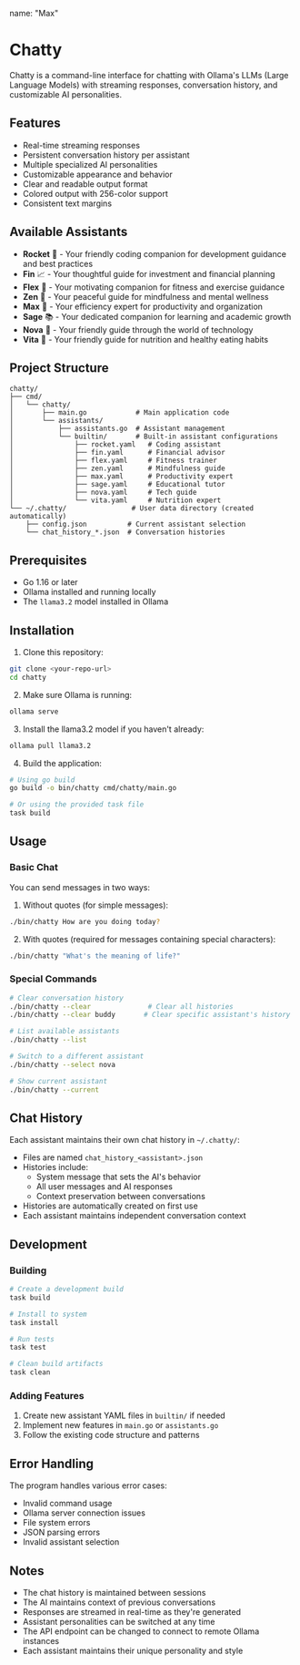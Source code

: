 name: "Max"

# Chatty

Chatty is a command-line interface for chatting with Ollama's LLMs (Large Language Models) with streaming responses, conversation history, and customizable AI personalities.

## Features

- Real-time streaming responses
- Persistent conversation history per assistant
- Multiple specialized AI personalities
- Customizable appearance and behavior
- Clear and readable output format
- Colored output with 256-color support
- Consistent text margins

## Available Assistants

- **Rocket** 🚀 - Your friendly coding companion for development guidance and best practices
- **Fin** 📈 - Your thoughtful guide for investment and financial planning
- **Flex** 💪 - Your motivating companion for fitness and exercise guidance
- **Zen** 🧘 - Your peaceful guide for mindfulness and mental wellness
- **Max** 🎯 - Your efficiency expert for productivity and organization
- **Sage** 📚 - Your dedicated companion for learning and academic growth
- **Nova** 🌟 - Your friendly guide through the world of technology
- **Vita** 🥗 - Your friendly guide for nutrition and healthy eating habits

## Project Structure

```
chatty/
├── cmd/
│   └── chatty/
│       ├── main.go            # Main application code
│       └── assistants/
│           ├── assistants.go  # Assistant management
│           └── builtin/       # Built-in assistant configurations
│               ├── rocket.yaml   # Coding assistant
│               ├── fin.yaml      # Financial advisor
│               ├── flex.yaml     # Fitness trainer
│               ├── zen.yaml      # Mindfulness guide
│               ├── max.yaml      # Productivity expert
│               ├── sage.yaml     # Educational tutor
│               ├── nova.yaml     # Tech guide
│               └── vita.yaml     # Nutrition expert
└── ~/.chatty/                # User data directory (created automatically)
    ├── config.json          # Current assistant selection
    └── chat_history_*.json  # Conversation histories
```

## Prerequisites

- Go 1.16 or later
- Ollama installed and running locally
- The `llama3.2` model installed in Ollama

## Installation

1. Clone this repository:

```bash
git clone <your-repo-url>
cd chatty
```

2. Make sure Ollama is running:

```bash
ollama serve
```

3. Install the llama3.2 model if you haven't already:

```bash
ollama pull llama3.2
```

4. Build the application:

```bash
# Using go build
go build -o bin/chatty cmd/chatty/main.go

# Or using the provided task file
task build
```

## Usage

### Basic Chat

You can send messages in two ways:

1. Without quotes (for simple messages):

```bash
./bin/chatty How are you doing today?
```

2. With quotes (required for messages containing special characters):

```bash
./bin/chatty "What's the meaning of life?"
```

### Special Commands

```bash
# Clear conversation history
./bin/chatty --clear              # Clear all histories
./bin/chatty --clear buddy       # Clear specific assistant's history

# List available assistants
./bin/chatty --list

# Switch to a different assistant
./bin/chatty --select nova

# Show current assistant
./bin/chatty --current
```

## Chat History

Each assistant maintains their own chat history in `~/.chatty/`:

- Files are named `chat_history_<assistant>.json`
- Histories include:
  - System message that sets the AI's behavior
  - All user messages and AI responses
  - Context preservation between conversations
- Histories are automatically created on first use
- Each assistant maintains independent conversation context

## Development

### Building

```bash
# Create a development build
task build

# Install to system
task install

# Run tests
task test

# Clean build artifacts
task clean
```

### Adding Features

1. Create new assistant YAML files in `builtin/` if needed
2. Implement new features in `main.go` or `assistants.go`
3. Follow the existing code structure and patterns

## Error Handling

The program handles various error cases:

- Invalid command usage
- Ollama server connection issues
- File system errors
- JSON parsing errors
- Invalid assistant selection

## Notes

- The chat history is maintained between sessions
- The AI maintains context of previous conversations
- Responses are streamed in real-time as they're generated
- Assistant personalities can be switched at any time
- The API endpoint can be changed to connect to remote Ollama instances
- Each assistant maintains their unique personality and style

